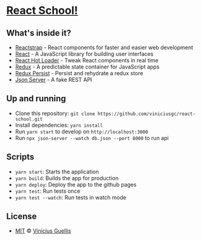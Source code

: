 # [React School!](https://github.com/viniciusgc/react-school)

## What's inside it?

- [Reactstrap](https://reactstrap.github.io/) - React components for faster and easier web development
- [React](https://reactjs.org) - A JavaScript library for building user interfaces
- [React Hot Loader](https://github.com/gaearon/react-hot-loader) - Tweak React components in real time
- [Redux](https://redux.js.org) - A predictable state container for JavaScript apps
- [Redux Persist](https://github.com/rt2zz/redux-persist) - Persist and rehydrate a redux store
- [Json Server](https://github.com/typicode/json-server) - A fake REST API

## Up and running

- Clone this repository: `git clone https://github.com/viniciusgc/react-school.git`
- Install dependencies: `yarn install`
- Run `yarn start` to develop on `http://localhost:3000`
- Run `npx json-server --watch db.json --port 8000` to run api

## Scripts

- `yarn start`: Starts the application
- `yarn build`: Builds the app for production
- `yarn deploy`: Deploy the app to the github pages
- `yarn test`: Run tests once
- `yarn test --watch`: Run tests in watch mode

## License

- [MIT](https://github.com/viniciusgc/react-school/blob/master/LICENSE) © [Vinícius Guellis](https://github.com/viniciusgc)
